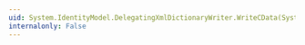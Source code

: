 ```yaml
---
uid: System.IdentityModel.DelegatingXmlDictionaryWriter.WriteCData(System.String)
internalonly: False
---
```

